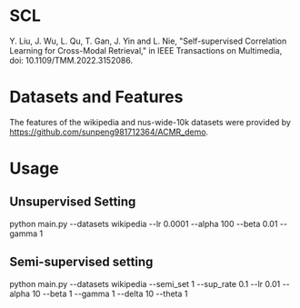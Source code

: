 # SCL
Y. Liu, J. Wu, L. Qu, T. Gan, J. Yin and L. Nie, "Self-supervised Correlation Learning for Cross-Modal Retrieval," in IEEE Transactions on Multimedia, doi: 10.1109/TMM.2022.3152086. 
# Datasets and Features 
The features of the wikipedia and nus-wide-10k datasets were provided by https://github.com/sunpeng981712364/ACMR_demo.
# Usage
## Unsupervised Setting
python main.py --datasets wikipedia --lr 0.0001 --alpha 100 --beta 0.01 --gamma 1
## Semi-supervised setting
python main.py --datasets wikipedia --semi_set 1 --sup_rate 0.1 --lr 0.01 --alpha 10 --beta 1 --gamma 1 --delta 10 --theta 1

